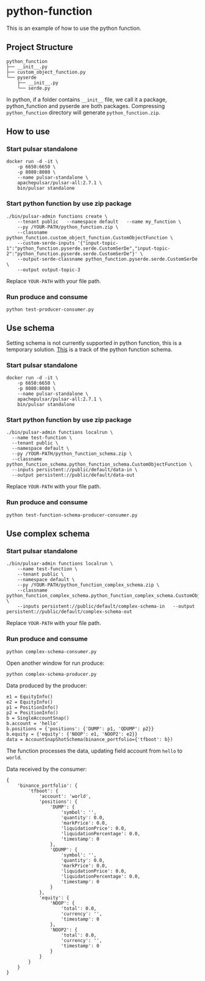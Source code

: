 # python-function

This is an example of how to use the python function.

## Project Structure

```
python_function
├── __init__.py
├── custom_object_function.py
└── pyserde
    ├── __init__.py
    └── serde.py
```

In python, if a folder contains `__init__` file, we call it a package, python_function and pyserde are both packages. Compressing `python_function` directory will generate `python_function.zip`.

## How to use

### Start pulsar standalone

```
docker run -d -it \
    -p 6650:6650 \
    -p 8080:8080 \
    --name pulsar-standalone \
    apachepulsar/pulsar-all:2.7.1 \
    bin/pulsar standalone
```

### Start python function by use zip package
```
./bin/pulsar-admin functions create \
    --tenant public   --namespace default   --name my_function \
    --py /YOUR-PATH/python_function.zip \
    --classname python_function.custom_object_function.CustomObjectFunction \
    --custom-serde-inputs '{"input-topic-1":"python_function.pyserde.serde.CustomSerDe","input-topic-2":"python_function.pyserde.serde.CustomSerDe"}' \
    --output-serde-classname python_function.pyserde.serde.CustomSerDe \
    --output output-topic-3
```
Replace `YOUR-PATH` with your file path.

### Run produce and consume

```
python test-producer-consumer.py
```

## Use schema

Setting schema is not currently supported in python function, this is a temporary solution. [This](https://github.com/apache/pulsar/issues/10114) is a track of the python function schema.

### Start pulsar standalone

```
docker run -d -it \
    -p 6650:6650 \
    -p 8080:8080 \
    --name pulsar-standalone \
    apachepulsar/pulsar-all:2.7.1 \
    bin/pulsar standalone
```

### Start python function by use zip package

```
./bin/pulsar-admin functions localrun \
  --name test-function \
  --tenant public \
  --namespace default \
  --py /YOUR-PATH/python_function_schema.zip \
  --classname python_function_schema.python_function_schema.CustomObjectFunction \
  --inputs persistent://public/default/data-in \
  --output persistent://public/default/data-out
```
Replace `YOUR-PATH` with your file path.


### Run produce and consume

```
python test-function-schema-producer-consumer.py
```

## Use complex schema

### Start pulsar standalone

```
./bin/pulsar-admin functions localrun \
    --name test-function \
    --tenant public \
    --namespace default \
    --py /YOUR-PATH/python_function_complex_schema.zip \
    --classname python_function_complex_schema.python_function_complex_schema.CustomObjectFunction \
    --inputs persistent://public/default/complex-schema-in   --output persistent://public/default/complex-schema-out
```
Replace `YOUR-PATH` with your file path.

### Run produce and consume

```
python complex-schema-consumer.py
```

Open another window for run produce:

```
python complex-schema-producer.py
```

Data produced by the producer:
```
e1 = EquityInfo()
e2 = EquityInfo()
p1 = PositionInfo()
p2 = PositionInfo()
b = SingleAccountSnap()
b.account = 'hello'
b.positions = {'positions': {'DUMP': p1, 'QDUMP': p2}}
b.equity = {'equity': {'NOOP': e1, 'NOOP2': e2}}
data = AccountSnapShotSchema(binance_portfolio={'tfboot': b})
```

The function processes the data, updating field account from `hello` to `world`.

Data received by the consumer:
```
{
	'binance_portfolio': {
		'tfboot': {
			'account': 'world',
			'positions': {
				'DUMP': {
					'symbol': '',
					'quantity': 0.0,
					'markPrice': 0.0,
					'liquidationPrice': 0.0,
					'liquidationPercentage': 0.0,
					'timestamp': 0
				},
				'QDUMP': {
					'symbol': '',
					'quantity': 0.0,
					'markPrice': 0.0,
					'liquidationPrice': 0.0,
					'liquidationPercentage': 0.0,
					'timestamp': 0
				}
			},
			'equity': {
				'NOOP': {
					'total': 0.0,
					'currency': '',
					'timestamp': 0
				},
				'NOOP2': {
					'total': 0.0,
					'currency': '',
					'timestamp': 0
				}
			}
		}
	}
}
```